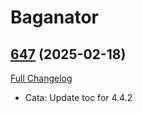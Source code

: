 # Baganator

## [647](https://github.com/Baganator/Baganator/tree/647) (2025-02-18)
[Full Changelog](https://github.com/Baganator/Baganator/compare/646...647) 

- Cata: Update toc for 4.4.2  
